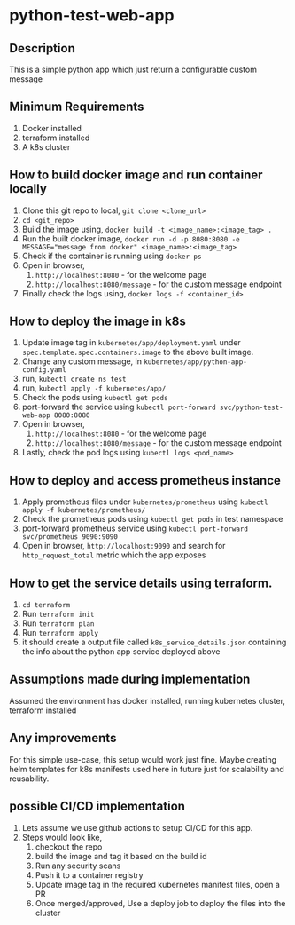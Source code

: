 # python-test-web-app
## Description
This is a simple python app which just return a configurable custom message

## Minimum Requirements
1. Docker installed
2. terraform installed
3. A k8s cluster

## How to build docker image and run container locally
1. Clone this git repo to local, `git clone <clone_url>`
2. `cd <git_repo>`
3. Build the image using, `docker build -t <image_name>:<image_tag> .`
4. Run the built docker image, `docker run -d -p 8080:8080 -e MESSAGE="message from docker" <image_name>:<image_tag>`
5. Check if the container is running using `docker ps`
6. Open in browser,
    1. `http://localhost:8080` - for the welcome page
    2. `http://localhost:8080/message` - for the custom message endpoint
7. Finally check the logs using, `docker logs -f <container_id>`

## How to deploy the image in k8s
1. Update image tag in `kubernetes/app/deployment.yaml` under `spec.template.spec.containers.image` to the above built image.
2. Change any custom message, in `kubernetes/app/python-app-config.yaml`
3. run, `kubectl create ns test`
4. run, `kubectl apply -f kubernetes/app/`
5. Check the pods using `kubectl get pods`
6. port-forward the service using `kubectl port-forward svc/python-test-web-app 8080:8080`
7. Open in browser,
    1. `http://localhost:8080` - for the welcome page
    2. `http://localhost:8080/message` - for the custom message endpoint
8. Lastly, check the pod logs using `kubectl logs <pod_name>`

## How to deploy and access prometheus instance
1. Apply prometheus files under `kubernetes/prometheus` using `kubectl apply -f kubernetes/prometheus/`
2. Check the prometheus pods using `kubectl get pods` in test namespace
3. port-forward prometheus service using `kubectl port-forward svc/prometheus 9090:9090`
4. Open in browser, `http://localhost:9090` and search for `http_request_total` metric which the app exposes

## How to get the service details using terraform.
1. `cd terraform`
2. Run `terraform init`
3. Run `terraform plan`
4. Run `terraform apply`
5. it should create a output file called `k8s_service_details.json` containing the info about the python app service deployed above

## Assumptions made during implementation
Assumed the environment has docker installed, running kubernetes cluster, terraform installed

## Any improvements
For this simple use-case, this setup would work just fine. Maybe creating helm templates for k8s manifests used here in future just for scalability and reusability.

## possible CI/CD implementation
1. Lets assume we use github actions to setup CI/CD for this app.
2. Steps would look like,
    1. checkout the repo
    2. build the image and tag it based on the build id
    3. Run any security scans
    4. Push it to a container registry
    5. Update image tag in the required kubernetes manifest files, open a PR
    6. Once merged/approved, Use a deploy job to deploy the files into the cluster